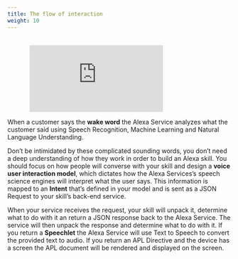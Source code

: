 ```yaml
---
title: The flow of interaction
weight: 10
---
```


<div style="width:80%; margin-left:10%;">
<div class="embed-responsive embed-responsive-16by9" style="margin-top:2rem;"><iframe class="embed-responsive-item" style="border:0;" src="https://www.youtube.com/embed/hbH6gZoKcbM"></iframe>
</div>
</div>

When a customer says the **wake word** the Alexa Service analyzes what
the customer said using Speech Recognition, Machine Learning and Natural
Language Understanding. 

Don’t be intimidated by these complicated sounding words, you don’t need a deep understanding of how they work in
order to build an Alexa skill. You should focus on how people will
converse with your skill and design a **voice user interaction model**,
which dictates how the Alexa Services’s speech science engines will
interpret what the user says. This information is mapped to an
**Intent** that’s defined in your model and is sent as a JSON Request to
your skill’s back-end service.

When your service receives the request, your skill will unpack it,
determine what to do with it an return a JSON response back to the Alexa
Service. The service will then unpack the response and determine what to
do with it. If you return a **Speechlet** the Alexa Service will use
Text to Speech to convert the provided text to audio. If you return an
APL Directive and the device has a screen the APL document will be
rendered and displayed on the screen.